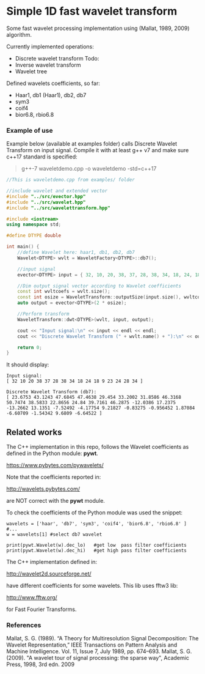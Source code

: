 # Simple 1D fast wavelet transform
Some fast wavelet processing implementation using (Mallat, 1989, 2009) algorithm.

Currently implemented operations:
- Discrete wavelet transform
Todo:
- Inverse wavelet transform
- Wavelet tree

Defined wavelets coefficients, so far:
- Haar1, db1 (Haar1), db2, db7
- sym3
- coif4
- bior6.8, rbio6.8

### Example of use
Example below (available at examples folder) calls Discrete Wavelet Transform on input signal.
Compile it with at least g++ v7 and make sure c++17 standard is specified:

> g++-7 waveletdemo.cpp -o waveletdemo -std=c++17

```c++
//This is waveletdemo.cpp from examples/ folder

//include wavelet and extended vector
#include "../src/evector.hpp"
#include "../src/wavelet.hpp"
#include "../src/wavelettransform.hpp"

#include <iostream>
using namespace std;

#define DTYPE double

int main() {
	//define Wavelet here: haar1, db1, db2, db7
	Wavelet<DTYPE> wvlt = WaveletFactory<DTYPE>::db7();

	//input signal
	evector<DTYPE> input = { 32, 10, 20, 38, 37, 28, 38, 34, 18, 24, 18, 9, 23, 24, 28, 34 };

	//Dim output signal vector according to Wavelet coefficients
	const int wvltcoefs = wvlt.size();
	const int osize = WaveletTransform::outputSize(input.size(), wvltcoefs);
	auto output = evector<DTYPE>(2 * osize);

	//Perform transform
	WaveletTransform::dwt<DTYPE>(wvlt, input, output);

	cout << "Input signal:\n" << input << endl << endl;
	cout << "Discrete Wavelet Transform (" + wvlt.name() + "):\n" << output << endl;

	return 0;
}
```

It should display:

```
Input signal:
[ 32 10 20 38 37 28 38 34 18 24 18 9 23 24 28 34 ]

Discrete Wavelet Transform (db7):
[ 23.6753 43.1243 47.6845 47.4638 29.454 33.2002 31.8586 46.3168 50.7474 38.5833 22.8656 24.84 39.7161 46.2875 -12.0386 17.2375 -13.2662 13.1351 -7.52492 -4.17754 9.21827 -0.83275 -0.956452 1.87084 -6.60709 -1.54342 9.6809 -6.64522 ]
```

## Related works
The C++ implementation in this repo, follows the Wavelet coefficients as defined in the Python module: **pywt**.

https://www.pybytes.com/pywavelets/

Note that the coefficients reported in:

http://wavelets.pybytes.com/

are NOT correct with the **pywt** module.

To check the coefficients of the Python module was used the snippet:

```
wavelets = ['haar', 'db7', 'sym3', 'coif4', 'bior6.8', 'rbio6.8' ]  #...
w = wavelets[1] #select db7 wavelet

print(pywt.Wavelet(w).dec_lo)   #get low  pass filter coefficients
print(pywt.Wavelet(w).dec_hi)   #get high pass filter coefficients
```

The C++ implementation defined in:

http://wavelet2d.sourceforge.net/

have different coefficients for some wavelets.
This lib uses fftw3 lib:

http://www.fftw.org/

for Fast Fourier Transforms.

### References
Mallat, S. G. (1989). “A Theory for Multiresolution Signal Decomposition: The Wavelet Representation,” IEEE Transactions on Pattern Analysis and Machine Intelligence. Vol. 11, Issue 7, July 1989, pp. 674–693.
Mallat, S. G. (2009). "A wavelet tour of signal processing: the sparse way", Academic Press, 1998, 3rd edn. 2009


